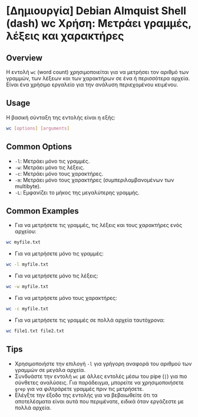 # [Δημιουργία] Debian Almquist Shell (dash) wc Χρήση: Μετράει γραμμές, λέξεις και χαρακτήρες

## Overview
Η εντολή `wc` (word count) χρησιμοποιείται για να μετρήσει τον αριθμό των γραμμών, των λέξεων και των χαρακτήρων σε ένα ή περισσότερα αρχεία. Είναι ένα χρήσιμο εργαλείο για την ανάλυση περιεχομένου κειμένου.

## Usage
Η βασική σύνταξη της εντολής είναι η εξής:

```bash
wc [options] [arguments]
```

## Common Options
- `-l`: Μετράει μόνο τις γραμμές.
- `-w`: Μετράει μόνο τις λέξεις.
- `-c`: Μετράει μόνο τους χαρακτήρες.
- `-m`: Μετράει μόνο τους χαρακτήρες (συμπεριλαμβανομένων των multibyte).
- `-L`: Εμφανίζει το μήκος της μεγαλύτερης γραμμής.

## Common Examples
- Για να μετρήσετε τις γραμμές, τις λέξεις και τους χαρακτήρες ενός αρχείου:
```bash
wc myfile.txt
```

- Για να μετρήσετε μόνο τις γραμμές:
```bash
wc -l myfile.txt
```

- Για να μετρήσετε μόνο τις λέξεις:
```bash
wc -w myfile.txt
```

- Για να μετρήσετε μόνο τους χαρακτήρες:
```bash
wc -c myfile.txt
```

- Για να μετρήσετε τις γραμμές σε πολλά αρχεία ταυτόχρονα:
```bash
wc file1.txt file2.txt
```

## Tips
- Χρησιμοποιήστε την επιλογή `-l` για γρήγορη αναφορά του αριθμού των γραμμών σε μεγάλα αρχεία.
- Συνδυάστε την εντολή `wc` με άλλες εντολές μέσω του pipe (`|`) για πιο σύνθετες αναλύσεις. Για παράδειγμα, μπορείτε να χρησιμοποιήσετε `grep` για να φιλτράρετε γραμμές πριν τις μετρήσετε.
- Ελέγξτε την έξοδο της εντολής για να βεβαιωθείτε ότι τα αποτελέσματα είναι αυτά που περιμένατε, ειδικά όταν εργάζεστε με πολλά αρχεία.